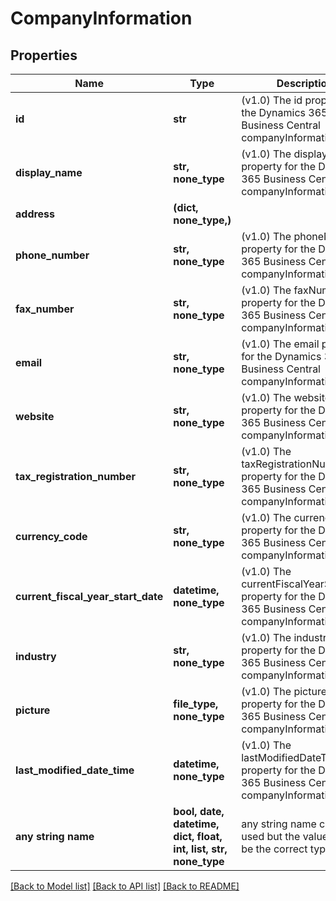 # CompanyInformation


## Properties
Name | Type | Description | Notes
------------ | ------------- | ------------- | -------------
**id** | **str** | (v1.0) The id property for the Dynamics 365 Business Central companyInformation entity | [optional] 
**display_name** | **str, none_type** | (v1.0) The displayName property for the Dynamics 365 Business Central companyInformation entity | [optional] 
**address** | **(dict, none_type,)** |  | [optional] 
**phone_number** | **str, none_type** | (v1.0) The phoneNumber property for the Dynamics 365 Business Central companyInformation entity | [optional] 
**fax_number** | **str, none_type** | (v1.0) The faxNumber property for the Dynamics 365 Business Central companyInformation entity | [optional] 
**email** | **str, none_type** | (v1.0) The email property for the Dynamics 365 Business Central companyInformation entity | [optional] 
**website** | **str, none_type** | (v1.0) The website property for the Dynamics 365 Business Central companyInformation entity | [optional] 
**tax_registration_number** | **str, none_type** | (v1.0) The taxRegistrationNumber property for the Dynamics 365 Business Central companyInformation entity | [optional] 
**currency_code** | **str, none_type** | (v1.0) The currencyCode property for the Dynamics 365 Business Central companyInformation entity | [optional] 
**current_fiscal_year_start_date** | **datetime, none_type** | (v1.0) The currentFiscalYearStartDate property for the Dynamics 365 Business Central companyInformation entity | [optional] 
**industry** | **str, none_type** | (v1.0) The industry property for the Dynamics 365 Business Central companyInformation entity | [optional] 
**picture** | **file_type, none_type** | (v1.0) The picture property for the Dynamics 365 Business Central companyInformation entity | [optional] 
**last_modified_date_time** | **datetime, none_type** | (v1.0) The lastModifiedDateTime property for the Dynamics 365 Business Central companyInformation entity | [optional] 
**any string name** | **bool, date, datetime, dict, float, int, list, str, none_type** | any string name can be used but the value must be the correct type | [optional]

[[Back to Model list]](../README.md#documentation-for-models) [[Back to API list]](../README.md#documentation-for-api-endpoints) [[Back to README]](../README.md)


